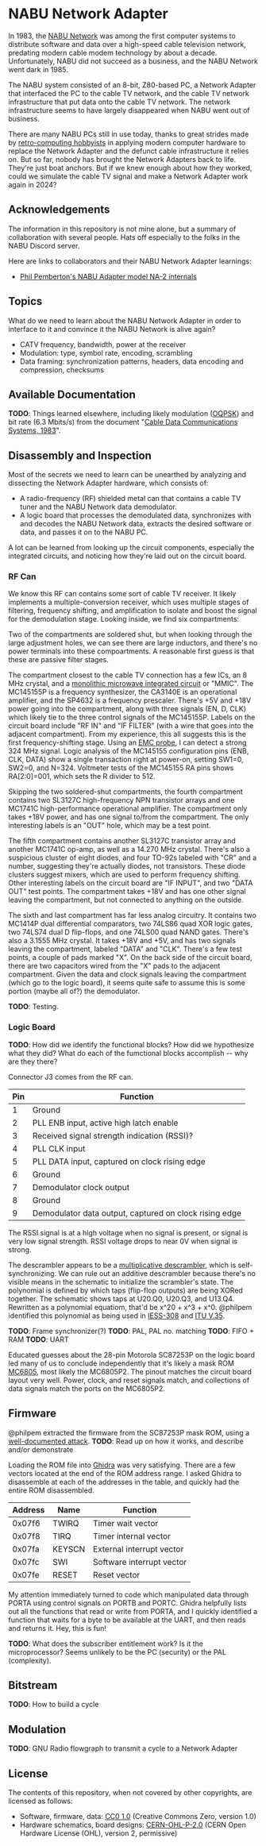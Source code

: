 # NABU Network Adapter

In 1983, the [NABU Network](https://en.wikipedia.org/wiki/NABU_Network) was among the first computer systems to distribute software and data over a high-speed cable television network, predating modern cable modem technology by about a decade. Unfortunately, NABU did not succeed as a business, and the NABU Network went dark in 1985.

The NABU system consisted of an 8-bit, Z80-based PC, a Network Adapter that interfaced the PC to the cable TV network, and the cable TV network infrastructure that put data onto the cable TV network. The network infrastructure seems to have largely disappeared when NABU went out of business.

There are many NABU PCs still in use today, thanks to great strides made by [retro-computing hobbyists](https://nabu.ca) in applying modern computer hardware to replace the Network Adapter and the defunct cable infrastructure it relies on. But so far, nobody has brought the Network Adapters back to life. They're just boat anchors. But if we knew enough about how they worked, could we simulate the cable TV signal and make a Network Adapter work again in 2024?

## Acknowledgements

The information in this repository is not mine alone, but a summary of collaboration with several people. Hats off especially to the folks in the NABU Discord server.

Here are links to collaborators and their NABU Network Adapter learnings:

* [Phil Pemberton's NABU Adapter model NA-2 internals](https://philpem.me.uk/oldcomp/nabu/adaptor_internals)

## Topics

What do we need to learn about the NABU Network Adapter in order to interface to it and convince it the NABU Network is alive again?

* CATV frequency, bandwidth, power at the receiver
* Modulation: type, symbol rate, encoding, scrambling
* Data framing: synchronization patterns, headers, data encoding and compression, checksums

## Available Documentation

__TODO__: Things learned elsewhere, including likely modulation ([OQPSK](https://en.wikipedia.org/wiki/Phase-shift_keying#Offset_QPSK_(OQPSK))) and bit rate (6.3 Mbits/s) from the document "[Cable Data Communications Systems, 1983](https://publications.gc.ca/site/eng/9.879204/publication.html)".

## Disassembly and Inspection

Most of the secrets we need to learn can be unearthed by analyzing and dissecting the Network Adapter hardware, which consists of:

* A radio-frequency (RF) shielded metal can that contains a cable TV tuner and the NABU Network data demodulator.
* A logic board that processes the demodulated data, synchronizes with and decodes the NABU Network data, extracts the desired software or data, and passes it on to the NABU PC.

A lot can be learned from looking up the circuit components, especially the integrated circuits, and noticing how they're laid out on the circuit board.

### RF Can

We know this RF can contains some sort of cable TV receiver. It likely implements a multiple-conversion receiver, which uses multiple stages of filtering, frequency shifting, and amplification to isolate and boost the signal for the demodulation stage. Looking inside, we find six compartments:

Two of the compartments are soldered shut, but when looking through the large adjustment holes, we can see there are large inductors, and there's no power terminals into these compoartments. A reasonable first guess is that these are passive filter stages.

The compartment closest to the cable TV connection has a few ICs, an 8 MHz crystal, and a [monolithic microwave integrated circuit](https://en.wikipedia.org/wiki/Monolithic_microwave_integrated_circuit) or "MMIC". The MC145155P is a frequency synthesizer, the CA3140E is an operational amplifier, and the SP4632 is a frequency prescaler. There's +5V and +18V power going into the compartment, along with three signals (EN, D, CLK) which likely tie to the three control signals of the MC145155P. Labels on the circuit board include "RF IN" and "IF FILTER" (with a wire that goes into the adjacent compartment). From my experience, this all suggests this is the first frequency-shifting stage. Using an [EMC probe](https://www.beehive-electronics.com/probes.html), I can detect a strong 324 MHz signal. Logic analysis of the MC145155 configuration pins (ENB, CLK, DATA) show a single transaction right at power-on, setting SW1=0, SW2=0, and N=324. Voltmeter tests of the MC145155 RA pins shows RA\[2:0\]=001, which sets the R divider to 512.

Skipping the two soldered-shut compartments, the fourth compartment contains two SL3127C high-frequency NPN transistor arrays and one MC1741C high-performance operational amplifier. The compartment only takes +18V power, and has one signal to/from the compartment. The only interesting labels is an "OUT" hole, which may be a test point.

The fifth compartment contains another SL3127C transistor array and another MC1741C op-amp, as well as a 14.270 MHz crystal. There's also a suspicious cluster of eight diodes, and four TO-92s labeled with "CR" and a number, suggesting they're actually diodes, not transistors. These diode clusters suggest mixers, which are used to perform frequency shifting. Other interesting labels on the circuit board are "IF INPUT", and two "DATA OUT" test points. The compartment takes +18V and has one other signal leaving the compartment, but not connected to anything on the outside.

The sixth and last compartment has far less analog circuitry. It contains two MC1414P dual differential comparators, two 74LS86 quad XOR logic gates, two 74LS74 dual D flip-flops, and one 74LS00 quad NAND gates. There's also a 3.1555 MHz crystal. It takes +18V and +5V, and has two signals leaving the compartment, labeled "DATA" and "CLK". There's a few test points, a couple of pads marked "X". On the back side of the circuit board, there are two capacitors wired from the "X" pads to the adjacent compartment. Given the data and clock signals leaving the compartment (which go to the logic board), it seems quite safe to assume this is some portion (maybe all of?) the demodulator.

__TODO__: Testing.

### Logic Board

__TODO__: How did we identify the functional blocks? How did we hypothesize what they did? What do each of the fumctional blocks accomplish -- why are they there?

Connector J3 comes from the RF can.

| Pin | Function |
| --- | -------- |
|   1 | Ground   |
|   2 | PLL ENB input, active high latch enable |
|   3 | Received signal strength indication (RSSI)? |
|   4 | PLL CLK input |
|   5 | PLL DATA input, captured on clock rising edge  |
|   6 | Ground    |
|   7 | Demodulator clock output |
|   8 | Ground    |
|   9 | Demodulator data output, captured on clock rising edge |

The RSSI signal is at a high voltage when no signal is present, or signal is very low signal strength. RSSI voltage drops to near 0V when signal is strong.

The descrambler appears to be a [multiplicative descrambler](https://en.wikipedia.org/wiki/Scrambler#Multiplicative_(self-synchronizing)_scramblers), which is self-synchronizing. We can rule out an additive descrambler because there's no visible means in the schematic to initialize the scrambler's state. The polynomial is defined by which taps (flip-flop outputs) are being XORed together. The schematic shows taps at U20.Q0, U20.Q3, and U13.Q4. Rewritten as a polynomial equatiom, that'd be x^20 + x^3 + x^0. @philpem identified this polynomial as being used in [IESS-308](https://www.intelsat.com/wp-content/uploads/2020/08/IESS-308E11.pdf) and [ITU V.35](https://www.itu.int/rec/T-REC-V.35-198410-W/en).

__TODO__: Frame synchronizer(?)
__TODO__: PAL, PAL no. matching
__TODO__: FIFO + RAM
__TODO__: UART

Educated guesses about the 28-pin Motorola SC87253P on the logic board led many of us to conclude independently that it's likely a mask ROM [MC6805](http://bitsavers.trailing-edge.com/components/motorola/6805/6805_Users_Manual_2ed_1983.pdf), most likely the MC6805P2. The pinout matches the circuit board layout very well. Power, clock, and reset signals match, and collections of data signals match the ports on the MC6805P2.

## Firmware

@philpem extracted the firmware from the SC87253P mask ROM, using a [well-documented attack](https://seanriddle.com/mc6805p2.html). __TODO__: Read up on how it works, and describe and/or demonstrate

Loading the ROM file into [Ghidra](https://ghidra-sre.org/) was very satisfying. There are a few vectors located at the end of the ROM address range. I asked Ghidra to disassemble at each of the addresses in the table, and quickly had the entire ROM disassembled.

| Address | Name   | Function                  |
| ------- | ------ | ------------------------- |
|  0x07f6 | TWIRQ  | Timer wait vector         |
|  0x07f8 | TIRQ   | Timer internal vector     |
|  0x07fa | KEYSCN | External interrupt vector |
|  0x07fc | SWI    | Software interrupt vector |
|  0x07fe | RESET  | Reset vector              |

My attention immediately turned to code which manipulated data through PORTA using control signals on PORTB and PORTC. Ghidra helpfully lists out all the functions that read or write from PORTA, and I quickly identified a function that waits for a byte to be available at the UART, and then reads and returns it. Hey, this is fun!

__TODO__: What does the subscriber entitlement work? Is it the microprocessor? Seems unlikely to be the PC (security) or the PAL (complexity).

## Bitstream

__TODO__: How to build a cycle

## Modulation

__TODO__: GNU Radio flowgraph to transmit a cycle to a Network Adapter

## License

The contents of this repository, when not covered by other copyrights, are licensed as follows:

* Software, firmware, data: [CC0 1.0](https://creativecommons.org/public-domain/cc0/) (Creative Commons Zero, version 1.0)
* Hardware schematics, board designs: [CERN-OHL-P-2.0](https://ohwr.org/project/cernohl/wikis/Documents/CERN-OHL-version-2) (CERN Open Hardware License (OHL), version 2, permissive)

